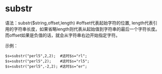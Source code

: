 # substr
语法：substr($string,offset,length)    #offset代表起始字符的位置,
    length代表引用的字符串长度，如果省略length则代表从起始值到字符串的最后一个字符长度。   
    而offset如果是负值的话，就会从字符串右边开始指定字符。
    
示例：
```
$s=substr("perl5",2,2);  #这时$s="rl";
$s=substr("perl5",2);    #这时$s="rl5";
$s=substr("perl5",-2,2); #这时$s="er"; 
```




